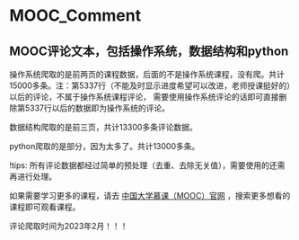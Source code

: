 # MOOC_Comment
## MOOC评论文本，包括**操作系统**，**数据结构**和**python**

操作系统爬取的是前两页的课程数据，后面的不是操作系统课程，没有爬。共计15000多条。注：第5337行（不能及时显示进度希望可以改进，老师授课挺好的）以后的评论，不属于操作系统课程评论，
需要使用操作系统评论的话即可直接删除第5337行以后的数据即为操作系统的评论。

数据结构爬取的是前三页，共计13300多条评论数据。

python爬取的是部分，因为太多了。共计13000多条。

!tips: 所有评论数据都经过简单的预处理（去重、去除无关值），需要使用的还需再进行处理。

如果需要学习更多的课程，请去 [中国大学慕课（MOOC）官网](https://www.icourse163.org/) ，搜索更多想看的课程即可观看课程。

评论爬取时间为2023年2月！！！
